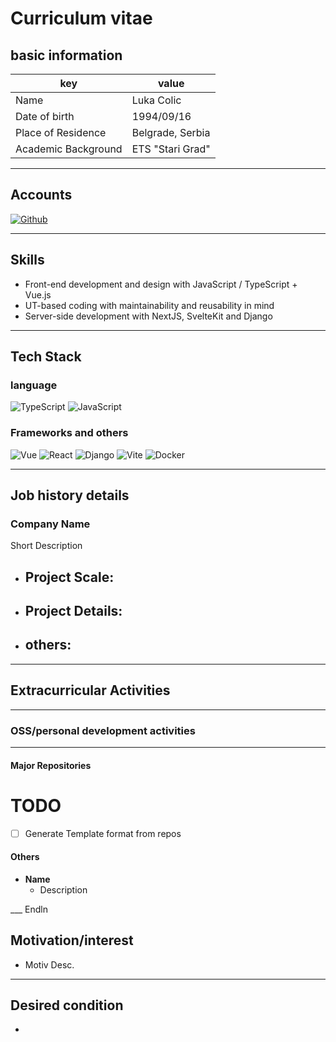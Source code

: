 # Curriculum vitae

## basic information

|key|value|
|---|---|
|Name|Luka Colic|
|Date of birth|1994/09/16|
|Place of Residence|Belgrade, Serbia|
|Academic Background|ETS "Stari Grad"|

---

## Accounts
<p>
<a href="https://github.com/Ambushfall" target="_blank"><img alt="Github" src="https://img.shields.io/badge/Ambushfall-%2312100E.svg? &style=flat-square&logo=Github&logoColor=white" /></a>


---

## Skills

- Front-end development and design with JavaScript / TypeScript + Vue.js
- UT-based coding with maintainability and reusability in mind
- Server-side development with NextJS, SvelteKit and Django

---

## Tech Stack

### language
<p>
  <img alt="TypeScript" src="https://img.shields.io/badge/-TypeScript-007ACC?style=flat-square&logo=typescript&logoColor=white" />
  <img alt="JavaScript" src="https://img.shields.io/badge/-JavaScript-F7DF1E?style=flat-square&logo=JavaScript&logoColor=white" />
</p>

### Frameworks and others
<p>
<img alt="Vue" src="https://img.shields.io/badge/-Vue.js-4FC08D?style=flat-square&logo=Vue.js&logoColor=white" />
  <img alt="React" src="https://img.shields.io/badge/-React-45b8d8?style=flat-square&logo=react&logoColor=white" />
  <img alt="Django" src="https://img.shields.io/badge/-Django-092E20?style=flat-square&logo=Django&logoColor=white" />
  <img alt="Vite" src="https://img.shields.io/badge/-Vite-646CFF?style=flat-square&logo=Vite&logoColor=white" />
  <img alt="Docker" src="https://img.shields.io/badge/-Docker-46a2f1?style=flat-square&logo=docker&logoColor=white" />
</p>

---

## Job history details

### Company Name
Short Description

- **Project Scale:**
    - 
- **Project Details:**
    - 
- **others:**
    - 


---

## Extracurricular Activities

___

### OSS/personal development activities


___

#### Major Repositories

# TODO

- [ ] Generate Template format from repos

<!-- <table>
  <thead>
    <tr>
      <td><b>Projects</b></td>
      <td><b>Lang/FW</b></td>
      <td><b>Stars</b></td>
      <td><b>Forks</b></td>
      <td><b>Issues</b></td>
    </tr>
  </thead>
  <tbody>
    <tr>
      <td><a href="https://github.com/Ambushfall/chikamichi"><b>Chikamichi</b></a></td>
      <td><img alt="TypeScript" src="https://img.shields.io/badge/-007ACC?style=flat-square&logo=typescript&logoColor=white" /> <img alt="Vue" src=" https://img.shields.io/badge/-4FC08D?style=flat-square&logo=Vue.js&logoColor=white" /></td>
      <td><img alt="Stars" src="https://img.shields.io/github/stars/Ambushfall/chikamichi?style=flat-square&labelColor=343b41"/></td>
      <td><img alt="Forks" src="https://img.shields.io/github/forks/Ambushfall/chikamichi?style=flat-square&labelColor=343b41"/></td>
      <td><img alt="Issues" src="https://img.shields.io/github/issues/Ambushfall/chikamichi?style=flat-square&labelColor=343b41"/></td>
    </tr>
    <tr>
      <td><a href="https://github.com/Ambushfall/vue-word-highlighter"><b>Vue Word Highlighter</b></a></td>
      <td><img alt="TypeScript" src="https://img.shields.io/badge/-007ACC?style=flat-square&logo=typescript&logoColor=white" /> <img alt="Vue" src=" https://img.shields.io/badge/-4FC08D?style=flat-square&logo=Vue.js&logoColor=white" /></td>
      <td><img alt="Stars" src="https://img.shields.io/github/stars/Ambushfall/vue-word-highlighter?style=flat-square&labelColor=343b41"/></td>
      <td><img alt="Forks" src="https://img.shields.io/github/forks/Ambushfall/vue-word-highlighter?style=flat-square&labelColor=343b41"/></td>
      <td><img alt="Issues" src="https://img.shields.io/github/issues/Ambushfall/vue-word-highlighter?style=flat-square&labelColor=343b41"/></td>
    </tr>
    <tr>
      <td><a href="https://github.com/Ambushfall/vue-word-highlighter"><b>suppress ts errors</b></a></td>
      <td><img alt="TypeScript" src="https://img.shields.io/badge/-007ACC?style=flat-square&logo=typescript&logoColor=white" /></td>
      <td><img alt="Stars" src="https://img.shields.io/github/stars/Ambushfall/suppress-ts-errors?style=flat-square&labelColor=343b41"/></td>
      <td><img alt="Forks" src="https://img.shields.io/github/forks/Ambushfall/suppress-ts-errors?style=flat-square&labelColor=343b41"/></td>
      <td><img alt="Issues" src="https://img.shields.io/github/issues/Ambushfall/suppress-ts-errors?style=flat-square&labelColor=343b41"/></td>
    </tr>
    <tr>
      <td><a href="https://github.com/Ambushfall/github-trending-bot"><b>GitHub Trending Bot</b></a></td>
      <td><img alt="TypeScript" src="https://img.shields.io/badge/-007ACC?style=flat-square&logo=typescript&logoColor=white" /></td>
      <td><img alt="Stars" src="https://img.shields.io/github/stars/Ambushfall/github-trending-bot?style=flat-square&labelColor=343b41"/></td>
      <td><img alt="Forks" src="https://img.shields.io/github/forks/Ambushfall/github-trending-bot?style=flat-square&labelColor=343b41"/></td>
      <td><img alt="Issues" src="https://img.shields.io/github/issues/Ambushfall/github-trending-bot?style=flat-square&labelColor=343b41"/></td>
    </tr>
    <tr>
      <td><a href="https://github.com/Ambushfall/sync-raise-hand"><b>Sync Raise hand</b></a></td>
      <td><img alt="TypeScript" src="https://img.shields.io/badge/-007ACC?style=flat-square&logo=typescript&logoColor=white" /> <img alt="Vue" src=" https://img.shields.io/badge/-4FC08D?style=flat-square&logo=Vue.js&logoColor=white" /></td>
      <td><img alt="Stars" src="https://img.shields.io/github/stars/Ambushfall/sync-raise-hand?style=flat-square&labelColor=343b41"/></td>
      <td><img alt="Forks" src="https://img.shields.io/github/forks/Ambushfall/sync-raise-hand?style=flat-square&labelColor=343b41"/></td>
      <td><img alt="Issues" src="https://img.shields.io/github/issues/Ambushfall/sync-raise-hand?style=flat-square&labelColor=343b41"/></td>
    </tr>
    <tr>
      <td><a href="https://github.com/Ambushfall/v-change-tags-order"><b>V Change Tags Order</b></a></td>
      <td><img alt="TypeScript" src="https://img.shields.io/badge/-007ACC?style=flat-square&logo=typescript&logoColor=white" /></td>
      <td><img alt="Stars" src="https://img.shields.io/github/stars/Ambushfall/v-change-tags-order?style=flat-square&labelColor=343b41"/></td >
      <td><img alt="Forks" src="https://img.shields.io/github/forks/Ambushfall/v-change-tags-order?style=flat-square&labelColor=343b41"/></td >
      <td><img alt="Issues" src="https://img.shields.io/github/issues/Ambushfall/v-change-tags-order?style=flat-square&labelColor=343b41"/></td >
    </tr>
    <tr>
      <td><a href="https://github.com/Ambushfall/animated-emoji-gen"><b>Animated emoji gen</b></a></td>
      <td><img alt="TypeScript" src="https://img.shields.io/badge/-007ACC?style=flat-square&logo=typescript&logoColor=white" /> <img alt="Vue" src=" https://img.shields.io/badge/-4FC08D?style=flat-square&logo=Vue.js&logoColor=white" /></td>
      <td><img alt="Stars" src="https://img.shields.io/github/stars/Ambushfall/animated-emoji-gen?style=flat-square&labelColor=343b41"/></td>
      <td><img alt="Forks" src="https://img.shields.io/github/forks/Ambushfall/animated-emoji-gen?style=flat-square&labelColor=343b41"/></td>
      <td><img alt="Issues" src="https://img.shields.io/github/issues/Ambushfall/animated-emoji-gen?style=flat-square&labelColor=343b41"/></td>
    </tr>
	  <tr>
      <td><a href="https://github.com/Ambushfall/copy-python-path"><b>Copy Python Path</b></a></td>
      <td><img alt="Python" src="https://img.shields.io/badge/-3776AB?style=flat-square&logo=Python&logoColor=white" /></td>
      <td><img alt="Stars" src="https://img.shields.io/github/stars/Ambushfall/copy-python-path?style=flat-square&labelColor=343b41"/></td>
      <td><img alt="Forks" src="https://img.shields.io/github/forks/Ambushfall/copy-python-path?style=flat-square&labelColor=343b41"/></td>
      <td><img alt="Issues" src="https://img.shields.io/github/issues/Ambushfall/copy-python-path?style=flat-square&labelColor=343b41"/></td>
    </tr>
	  <tr>
      <td><a href="https://github.com/Ambushfall/alfred-imagemin"><b>Alfred Imagemin</b></a></td>
      <td><img alt="JavaScript" src="https://img.shields.io/badge/-F7DF1E?style=flat-square&logo=JavaScript&logoColor=white" /></td>
      <td><img alt="Stars" src="https://img.shields.io/github/stars/Ambushfall/alfred-imagemin?style=flat-square&labelColor=343b41"/></td>
      <td><img alt="Forks" src="https://img.shields.io/github/forks/Ambushfall/alfred-imagemin?style=flat-square&labelColor=343b41"/></td>
      <td><img alt="Issues" src="https://img.shields.io/github/issues/Ambushfall/alfred-imagemin?style=flat-square&labelColor=343b41"/></td>
    </tr>
    <tr>
      <td><a href="https://github.com/Ambushfall/tell-me-bot"><b>Tell me bot</b></a></td>
      <td><img alt="TypeScript" src="https://img.shields.io/badge/-007ACC?style=flat-square&logo=typescript&logoColor=white" /></td>
      <td><img alt="Stars" src="https://img.shields.io/github/stars/Ambushfall/tell-me-bot?style=flat-square&labelColor=343b41"/></td>
      <td><img alt="Forks" src="https://img.shields.io/github/forks/Ambushfall/tell-me-bot?style=flat-square&labelColor=343b41"/></td>
      <td><img alt="Issues" src="https://img.shields.io/github/issues/Ambushfall/tell-me-bot?style=flat-square&labelColor=343b41"/></td>
    </tr>
	  <tr>
      <td><a href="https://github.com/Ambushfall/copy-git-link"><b>copy-git-link</b></a></td>
      <td><img alt="Kotlin" src="https://img.shields.io/badge/-0095D5?style=flat-square&logo=Kotlin&logoColor=white" /></td>
      <td><img alt="Stars" src="https://img.shields.io/github/stars/Ambushfall/copy-git-link?style=flat-square&labelColor=343b41"/></td>
      <td><img alt="Forks" src="https://img.shields.io/github/forks/Ambushfall/copy-git-link?style=flat-square&labelColor=343b41"/></td>
      <td><img alt="Issues" src="https://img.shields.io/github/issues/Ambushfall/copy-git-link?style=flat-square&labelColor=343b41"/></td>
    </tr>
	  <tr>
      <td><a href="https://github.com/Ambushfall/schema2type"><b>Schema2type</b></a></td>
      <td><img alt="Ruby" src="https://img.shields.io/badge/-CC342D?style=flat-square&logo=Ruby&logoColor=white" /></td>
      <td><img alt="Stars" src="https://img.shields.io/github/stars/Ambushfall/schema2type?style=flat-square&labelColor=343b41"/></td>
      <td><img alt="Forks" src="https://img.shields.io/github/forks/Ambushfall/schema2type?style=flat-square&labelColor=343b41"/></td>
      <td><img alt="Issues" src="https://img.shields.io/github/issues/Ambushfall/schema2type?style=flat-square&labelColor=343b41"/></td>
    </tr>
  </tbody>
</table> -->

#### Others
- **Name**
    - Description

___ Endln


## Motivation/interest
- Motiv Desc.

---

## Desired condition
- <End>
